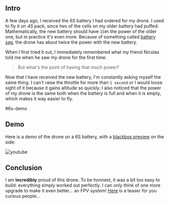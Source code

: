 ## Intro

A few days ago, I received the _6S_ battery I had ordered for my drone. I used to fly it on _4S_ pack, since two of the cells on my older battery had puffed. Mathematically, the new battery should have `150%` the power of the older one, but in practice it's even more. Because of something called [battery sag](https://en.wikipedia.org/wiki/Voltage_sag), the drone has about twice the power with the new battery.

When I first tried it out, I immediately remembered what my friend Nicolas told me when he saw my drone for the first time:

> But what's the point of having that much power?

Now that I have received the new battery, I'm constantly asking myself the same thing. I can't raise the throttle for more than `1 second` or I would loose sight of it because it gains altitude so quickly. I also noticed that the power of my drone is the same both when the battery is full and when it is empty, which makes it way easier to fly.

#6s-demo

## Demo

Here is a demo of the drone on a 6S battery, with a [blackbox preview](../Blackbox-Video-Exporter/) on the side:

![youtube](mtHC_svNsn8)

## Conclusion

I am **incredibly** proud of this drone. To be honnest, it was a bit too easy to build: everything simply worked out perfectly. I can only think of one more upgrade to make it even better... an FPV system! [Here](./Demo-on-6S/fpvOrder.png) is a teaser for you curious people...
